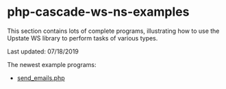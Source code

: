 # php-cascade-ws-ns-examples
<p>This section contains lots of complete programs, illustrating how to use the Upstate WS library to perform tasks of various types.</p>
<p>Last updated: 07/18/2019</p>
<p>The newest example programs:</p>
<ul>
<li><a href="https://github.com/suny-upstate-cwt/php-cascade-ws-ns-examples/blob/master/db/send_emails.php">send_emails.php</a></li>
</ul>